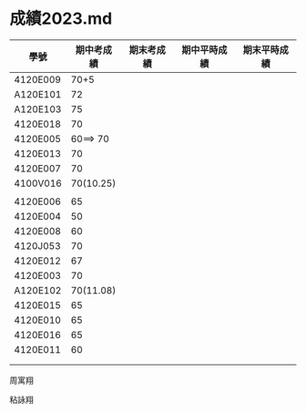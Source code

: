 # 成績2023.md
| 學號 | 期中考成績 | 期末考成績 | 期中平時成績 | 期末平時成績 |
| ---- |  ---- |  ---- |  ---- |  ---- |  
|4120E009  |70+5||||
|A120E101 |72||||
|A120E103 |75||||
|4120E018 |70||||
|4120E005 |60==> 70||||
|4120E013 |70||||
|4120E007 |70||||
|4100V016 |70(10.25)||||
| |||||
|4120E006 |65||||
|4120E004 |50||||
|4120E008 |60||||
|4120J053 |70||||
|4120E012 |67||||
|4120E003|70||||
|A120E102|70(11.08)||||
|4120E015 |65||||
|4120E010 | 65||||
|4120E016 | 65||||
|4120E011 |60||||
| |||||
| |||||

周寓翔


粘詠翔



